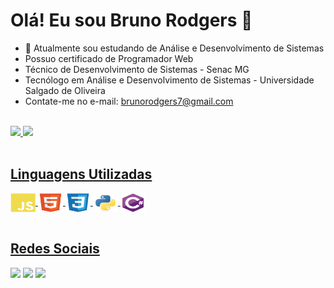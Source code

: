 <h1>Olá! Eu sou Bruno Rodgers 👋</h1>

- 🔭 Atualmente sou estudando de Análise e Desenvolvimento de Sistemas
- Possuo certificado de Programador Web
- Técnico de Desenvolvimento de Sistemas - Senac MG
- Tecnólogo em Análise e Desenvolvimento de Sistemas - Universidade Salgado de Oliveira
- Contate-me no e-mail: brunorodgers7@gmail.com
<br>

<div>
  <a href="https://github.com/Redbruno7">
  <img height="180em" src="https://github-readme-stats.vercel.app/api?username=redbruno7&show_icons=true&theme=dark">
  <img height="180em" src="https://github-readme-stats.vercel.app/api/top-langs/?username=redbruno7&layout=compact&theme=dark">
</div>

<div style="display: inline_block"><br>
  <h2>Linguagens Utilizadas</h2>
  <img align="center" alt="Js" height="30" width="40" src="https://raw.githubusercontent.com/devicons/devicon/master/icons/javascript/javascript-plain.svg">
  <img align="center" alt="HTML" height="30" width="40" src="https://raw.githubusercontent.com/devicons/devicon/master/icons/html5/html5-original.svg">
  <img align="center" alt="CSS" height="30" width="40" src="https://raw.githubusercontent.com/devicons/devicon/master/icons/css3/css3-original.svg">
  <img align="center" alt="Python" height="30" width="40" src="https://raw.githubusercontent.com/devicons/devicon/master/icons/python/python-original.svg">
  <img align="center" alt="Csharp" height="30" width="40" src="https://raw.githubusercontent.com/devicons/devicon/master/icons/csharp/csharp-original.svg">
</div>
<br>

<h2>Redes Sociais</h2>
<div> 
  <a href="https://www.youtube.com/@Redbruno" target="_blank"><img src="https://img.shields.io/badge/YouTube-FF0000?style=for-the-badge&logo=youtube&logoColor=white" target="_blank"></a>
  <a href="https://www.instagram.com/redbruno7/" target="_blank"><img src="https://img.shields.io/badge/-Instagram-%23E4405F?style=for-the-badge&logo=instagram&logoColor=white" target="_blank"></a>
  <a href="https://www.linkedin.com/in/bruno-rodgers-918330257/" target="_blank"><img src="https://img.shields.io/badge/-LinkedIn-%230077B5?style=for-the-badge&logo=linkedin&logoColor=white" target="_blank"></a> 
</div>
